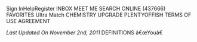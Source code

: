 Sign InHelpRegister INBOX MEET ME SEARCH ONLINE (437666) FAVORITES Ultra Match CHEMISTRY UPGRADE PLENTYOFFISH TERMS OF USE AGREEMENT

_Last Updated On November 2nd, 2011_ DEFINITIONS â€œYouâ€